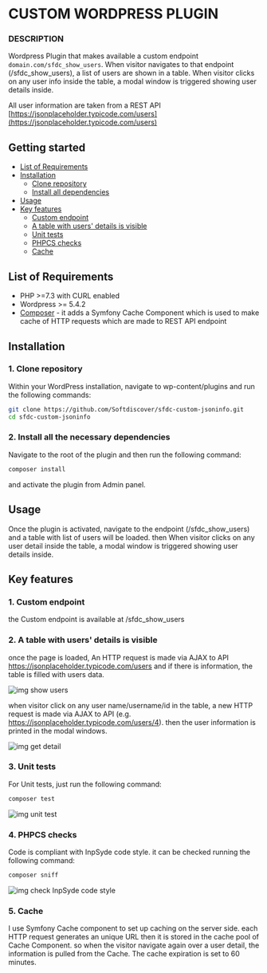 # CUSTOM WORDPRESS PLUGIN #

### DESCRIPTION ###

Wordpress Plugin that makes available a custom endpoint `domain.com/sfdc_show_users`. When visitor navigates to that endpoint (/sfdc_show_users), a list of users are shown in a table. When visitor clicks on any user info inside the table, a modal window is triggered showing user details inside. 

All user information are taken from a REST API [https://jsonplaceholder.typicode.com/users](https://jsonplaceholder.typicode.com/users)


## Getting started
* [List of Requirements](#markdown-header-list-of-requirements)
* [Installation](#markdown-header-installation)
    * [Clone repository](#markdown-header-1-clone-repository)
    * [Install all dependencies](#markdown-header-2-install-all-the-necessary-dependencies)
* [Usage](#markdown-header-usage)
* [Key features](#markdown-header-key-features)
    * [Custom endpoint](#markdown-header-1-custom-endpoint)
    * [A table with users' details is visible](#markdown-header-2-a-table-with-users-details-is-visible)
    * [Unit tests](#markdown-header-3-unit-tests)
    * [PHPCS checks](#markdown-header-4-phpcs-checks)
    * [Cache](#markdown-header-5-cache)

## List of Requirements
* PHP >=7.3 with CURL enabled
* Wordpress >= 5.4.2
* [Composer](https://github.com/composer/installers) - it adds a Symfony Cache Component which is used to make cache of HTTP requests which are made to REST API endpoint

## Installation
### 1. Clone repository
Within your WordPress installation, navigate to wp-content/plugins and run the following commands:
```bash
git clone https://github.com/Softdiscover/sfdc-custom-jsoninfo.git
cd sfdc-custom-jsoninfo
```
### 2. Install all the necessary dependencies
Navigate to the root of the plugin and then run the following command:  
```bash
composer install  
```
and activate the plugin from Admin panel.

## Usage
Once the plugin is activated, navigate to the endpoint (/sfdc_show_users) and a table with list of users will be loaded. then When visitor clicks on any user detail inside the table, a modal window is triggered showing user details inside.

## Key features
### 1. Custom endpoint

the Custom endpoint is available at /sfdc_show_users

### 2. A table with users' details is visible

once the page is loaded, An HTTP request is made via AJAX to API https://jsonplaceholder.typicode.com/users and if there is information, the table is filled with users data.

![img show users](https://i.imgur.com/r2Cl2IX.png)

when visitor click on any user name/username/id in the table, a new HTTP request is made via AJAX to API (e.g. https://jsonplaceholder.typicode.com/users/4). then the user information is printed in the modal windows. 

![img get detail](https://media.giphy.com/media/VFG9l6ortDZBoAsGuq/giphy.gif)

### 3. Unit tests

For Unit tests, just run the following command: 

```bash
composer test
```

![img unit test](https://i.imgur.com/xgKG5Tc.png)

### 4. PHPCS checks

Code is compliant with InpSyde code style. it can be checked running the following command: 

```bash
composer sniff
```

![img check InpSyde code style](https://i.imgur.com/mNuS8wS.png)

### 5. Cache
I use Symfony Cache component to set up caching on the server side. each HTTP request generates an unique URL then it is stored in the cache pool of Cache Component. so when the visitor navigate again over a user detail, the information is pulled from the Cache. The cache expiration is set to 60 minutes. 

